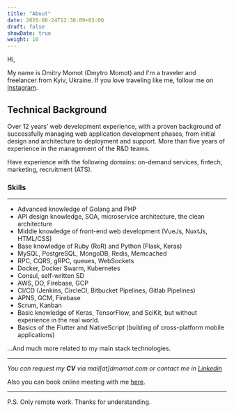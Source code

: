 ```yaml
---
title: "About"
date: 2020-08-24T12:38:09+03:00
draft: false
showDate: true
weight: 10
---
```


Hi,

My name is Dmitry Momot (Dmytro Momot) and I'm a traveler and freelancer from Kyiv, Ukraine. If you love traveling like me, follow me on [Instagram](https://instagram.com/dmitrymomot).


## Technical Background

Over 12 years’ web development experience, with a proven background of successfully managing web application development phases, from initial design and architecture to deployment and support. More than five years of experience in the management of the R&D teams.

Have experience with the following domains: on-demand services, fintech, marketing, recruitment (ATS).

### Skills
---
- Advanced knowledge of Golang and PHP
- API design knowledge, SOA, microservice architecture, the clean architecture
- Middle knowledge of front-end web development (VueJs, NuxtJs, HTML/CSS)
- Base knowledge of Ruby (RoR) and Python (Flask, Keras)
- MySQL, PostgreSQL, MongoDB, Redis, Memcached
- RPC, CQRS, gRPC, queues, WebSockets
- Docker, Docker Swarm, Kubernetes
- Consul, self-written SD
- AWS, DO, Firebase, GCP
- CI/CD (Jenkins, CircleCI, Bitbucket Pipelines, Gitlab Pipelines)
- APNS, GCM, Firebase
- Scrum, Kanban
- Basic knowledge of Keras, TensorFlow, and SciKit, but without experience in the real world.
- Basics of the Flutter and NativeScript (building of cross-platform mobile applications)

...And much more related to my main stack technologies.

---

*You can request my **CV** via mail[at]dmomot.com or contact me in [Linkedin](https://www.linkedin.com/in/dmitrymomot/)*

Also you can book online meeting with me [here](https://calendly.com/dmitrymomot).

---
P.S. Only remote work. Thanks for understanding.